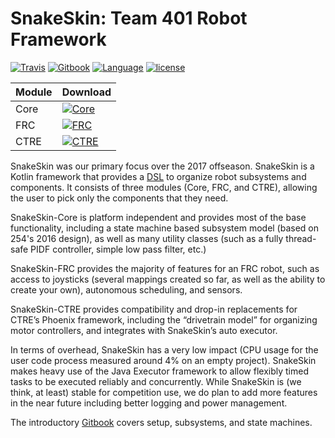 
# SnakeSkin: Team 401 Robot Framework
[![Travis](https://img.shields.io/travis/team401/SnakeSkin.svg)](https://travis-ci.org/team401/SnakeSkin)
[![Gitbook](https://cdn.rawgit.com/aleen42/badges/master/src/gitbook_2.svg)](https://team401.gitbooks.io/snakeskin/content/)
[![Language](https://img.shields.io/github/languages/top/team401/SnakeSkin.svg)](https://github.com/team401/SnakeSkin) 
[![license](https://img.shields.io/github/license/team401/SnakeSkin.svg)](https://github.com/team401/SnakeSkin/blob/master/LICENSE)

| Module  | Download  |
|---|---|
| Core  | [![Core](https://api.bintray.com/packages/team401/SnakeSkin/SnakeSkin-Core/images/download.svg) ](https://bintray.com/team401/SnakeSkin/SnakeSkin-Core/_latestVersion) |
| FRC | [![FRC](https://api.bintray.com/packages/team401/SnakeSkin/SnakeSkin-FRC/images/download.svg) ](https://bintray.com/team401/SnakeSkin/SnakeSkin-FRC/_latestVersion)  |
| CTRE  | [![CTRE](https://api.bintray.com/packages/team401/SnakeSkin/SnakeSkin-CTRE/images/download.svg) ](https://bintray.com/team401/SnakeSkin/SnakeSkin-CTRE/_latestVersion) |

SnakeSkin was our primary focus over the 2017 offseason.  SnakeSkin is a Kotlin framework that provides a [DSL](https://en.wikipedia.org/wiki/Domain-specific_language) to organize robot subsystems and components.  It consists of three modules (Core, FRC, and CTRE), allowing the user to pick only the components that they need.

SnakeSkin-Core is platform independent and provides most of the base functionality, including a state machine based subsystem model (based on 254's 2016 design), as well as many utility classes (such as a fully thread-safe PIDF controller, simple low pass filter, etc.)  

SnakeSkin-FRC provides the majority of features for an FRC robot, such as access to joysticks (several mappings created so far, as well as the ability to create your own), autonomous scheduling, and sensors.  

SnakeSkin-CTRE provides compatibility and drop-in replacements for CTRE’s Phoenix framework, including the “drivetrain model” for organizing motor controllers, and integrates with SnakeSkin’s auto executor.  

In terms of overhead, SnakeSkin has a very low impact (CPU usage for the user code process measured around 4% on an empty project).  SnakeSkin makes heavy use of the Java Executor framework to allow flexibly timed tasks to be executed reliably and concurrently.  While SnakeSkin is (we think, at least) stable for competition use, we do plan to add more features in the near future including better logging and power management.

The introductory [Gitbook](https://team401.gitbooks.io/snakeskin/content/) covers setup, subsystems, and state machines.
